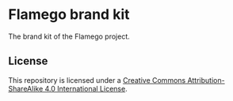 # Flamego brand kit

The brand kit of the Flamego project.

## License

This repository is licensed under a [Creative Commons Attribution-ShareAlike 4.0 International License](http://creativecommons.org/licenses/by-sa/4.0/).
